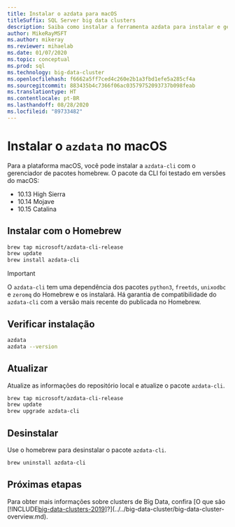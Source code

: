 ```yaml
---
title: Instalar o azdata para macOS
titleSuffix: SQL Server big data clusters
description: Saiba como instalar a ferramenta azdata para instalar e gerenciar Clusters de Big Data para macOS.
author: MikeRayMSFT
ms.author: mikeray
ms.reviewer: mihaelab
ms.date: 01/07/2020
ms.topic: conceptual
ms.prod: sql
ms.technology: big-data-cluster
ms.openlocfilehash: f6662a5ff7ced4c260e2b1a3fbd1efe5a285cf4a
ms.sourcegitcommit: 883435b4c7366f06ac03579752093737b098feab
ms.translationtype: HT
ms.contentlocale: pt-BR
ms.lasthandoff: 08/28/2020
ms.locfileid: "89733482"
---
```

# <a name="install-azdata-on-macos"></a>Instalar o `azdata` no macOS

Para a plataforma macOS, você pode instalar a `azdata-cli` com o gerenciador de pacotes homebrew. O pacote da CLI foi testado em versões do macOS: 
* 10.13 High Sierra
* 10.14 Mojave
* 10.15 Catalina

## <a name="install-with-homebrew"></a>Instalar com o Homebrew

```bash
brew tap microsoft/azdata-cli-release
brew update
brew install azdata-cli
```

>[!IMPORTANT]
>O `azdata-cli` tem uma dependência dos pacotes `python3`, `freetds`, `unixodbc` e `zeromq` do Homebrew e os instalará. Há garantia de compatibilidade do `azdata-cli` com a versão mais recente do publicada no Homebrew.

## <a name="verify-install"></a>Verificar instalação

```bash
azdata
azdata --version
```

## <a name="update"></a>Atualizar

Atualize as informações do repositório local e atualize o pacote `azdata-cli`.

```bash
brew tap microsoft/azdata-cli-release
brew update
brew upgrade azdata-cli
```

## <a name="uninstall"></a>Desinstalar

Use o homebrew para desinstalar o pacote `azdata-cli`.

```bash
brew uninstall azdata-cli
```

## <a name="next-steps"></a>Próximas etapas

Para obter mais informações sobre clusters de Big Data, confira [O que são [!INCLUDE[big-data-clusters-2019](../../includes/ssbigdataclusters-ver15.md)]?](../../big-data-cluster/big-data-cluster-overview.md).